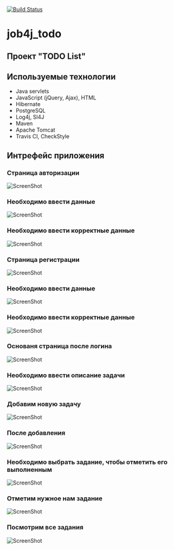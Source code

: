 [![Build Status](https://travis-ci.org/npabllla/job4j_todo.svg?branch=master)](https://travis-ci.org/npabllla/job4j_todo)
# job4j_todo
## Проект "TODO List"
## Используемые технологии

* Java servlets
* JavaScript (jQuery, Ajax), HTML
* Hibernate
* PostgreSQL
* Log4j, Sl4J
* Maven
* Apache Tomcat
* Travis CI, CheckStyle

## Интрефейс приложения
### Страница авторизации
![ScreenShot](images/LoginPage.png)
### Необходимо ввести данные
![ScreenShot](images/LoginAlert.png)
### Необходимо ввести корректные данные
![ScreenShot](images/InvalidInput.png)
### Страница регистрации
![ScreenShot](images/RegPage.png)
### Необходимо ввести данные
![ScreenShot](images/RegAlert.png)
### Необходимо ввести корректные данные 
![ScreenShot](images/RegInvalidInput.png)
### Основаня страница после логина
![ScreenShot](images/MainPage.png)
### Необходимо ввести описание задачи
![ScreenShot](images/AddAlert.png)
### Добавим новую задачу
![ScreenShot](images/AddTask.png)
### После добавления
![ScreenShot](images/ResultOfAdd.png)
### Необходимо выбрать задание, чтобы отметить его выполненным
![ScreenShot](images/MarkAsDoneAlert.png)
### Отметим нужное нам задание
![ScreenShot](images/MarkAsDone.png)
### Посмотрим все задания
![ScreenShot](images/ShowAll.png)
